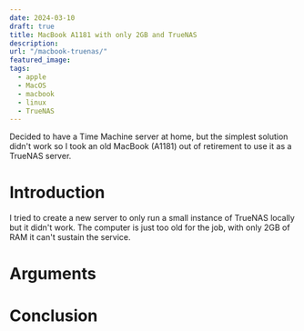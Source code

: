 ```yaml
---
date: 2024-03-10
draft: true
title: MacBook A1181 with only 2GB and TrueNAS
description: 
url: "/macbook-truenas/"
featured_image: 
tags: 
  - apple
  - MacOS
  - macbook
  - linux
  - TrueNAS
---
```

Decided to have a Time Machine server at home, but the simplest solution didn't work so I took an old MacBook (A1181) out of retirement to use it as a TrueNAS server.
# Introduction
I tried to create a new server to only run a small instance of TrueNAS locally but it didn't work. The computer is just too old for the job, with only 2GB of RAM it can't sustain the service.

# Arguments

# Conclusion
